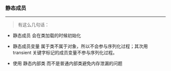 ### 静态成员
---
> 有这么几句话：

- 静态成员 会在类加载的时候初始化

- 静态成员变量 属于类不属于对象，所以不会参与序列化过程；其次用 transient 关键字标记的成员变量不参与序列化过程。

- 使用 静态内部类 而不是普通内部类避免内存泄漏的问题